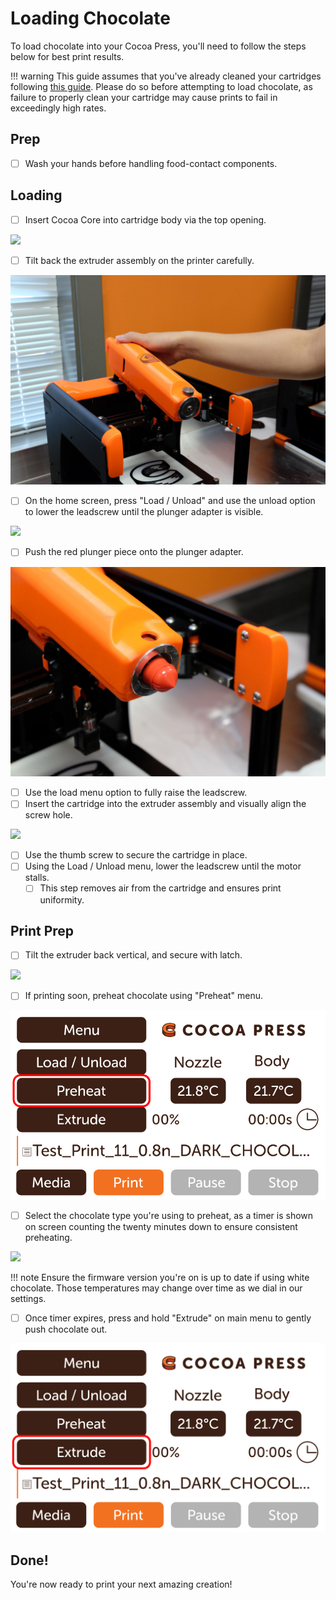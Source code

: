 # Loading Chocolate

To load chocolate into your Cocoa Press, you'll need to follow the steps below for best print results.

!!! warning
    This guide assumes that you've already cleaned your cartridges following [this guide](Cleaning.md).  Please do so before attempting to load chocolate, as failure to properly clean your cartridge may cause prints to fail in exceedingly high rates.

## Prep
 - [ ] Wash your hands before handling food-contact components.


## Loading
 - [ ] Insert Cocoa Core into cartridge body via the top opening.

  ![](../img/printer/loading/insertingchocolate.jpg)

 - [ ] Tilt back the extruder assembly on the printer carefully.

  ![](../img/printer/loading/tiltback.jpg)

 - [ ] On the home screen, press "Load / Unload" and use the unload option to lower the leadscrew until the plunger adapter is visible.

 ![](../img/printer/loading/menuitem.jpg)

 - [ ] Push the red plunger piece onto the plunger adapter.

  ![](../img/printer/loading/plungerload.jpg)

 - [ ] Use the load menu option to fully raise the leadscrew.
 - [ ] Insert the cartridge into the extruder assembly and visually align the screw hole.

 ![](../img/printer/loading/thumbscrew.jpg)

 - [ ] Use the thumb screw to secure the cartridge in place.
 - [ ] Using the Load / Unload menu, lower the leadscrew until the motor stalls.
    - [ ] This step removes air from the cartridge and ensures print uniformity.

## Print Prep
 - [ ] Tilt the extruder back vertical, and secure with latch.

 ![](../img/printer/loading/latch.jpg)

 - [ ] If printing soon, preheat chocolate using "Preheat" menu.

 ![](../img/printer/preheat_menu.png)

 - [ ] Select the chocolate type you're using to preheat, as a timer is shown on screen counting the twenty minutes down to ensure consistent preheating.

 ![](../img/printer/loading/preheattimer.jpg)

!!! note
    Ensure the firmware version you're on is up to date if using white chocolate. Those temperatures may change over time as we dial in our settings.

 - [ ] Once timer expires, press and hold "Extrude" on main menu to gently push chocolate out.

 ![](../img/printer/extrude_button_menu.png)
 
## Done!

You're now ready to print your next amazing creation!